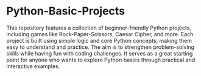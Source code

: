 # Python-Basic-Projects
This repository features a collection of beginner-friendly Python projects, including games like Rock-Paper-Scissors, Caesar Cipher, and more. Each project is built using simple logic and core Python concepts, making them easy to understand and practice. The aim is to strengthen problem-solving skills while having fun with coding challenges. It serves as a great starting point for anyone who wants to explore Python basics through practical and interactive examples.
